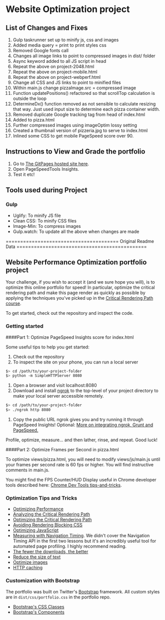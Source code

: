 # Website Optimization project

## List of Changes and Fixes

  1. Gulp taskrunner set up to minify js, css and images
  2. Added media query = print to print styles css
  3. Removed Google fonts call
  4. Changes all image links to point to compressed images in dist/ folder
  5. Async keyword added to all JS script in head
  6. Repeat the above on project-2048.html
  7. Repeat the above on project-mobile.html
  8. Repeat the above on project-webperf.html
  9. Change all CSS and JS links to point to minified files
  10. Within main.js change pizzaImage.src = compressed image
  11. Function updatePositions() refactored so that scrollTop calculation is outside the loop
  12. DetermineDx() function removed as not sensible to calculate resizing that way. Just used input size to determine each pizza container width.
  13. Removed duplicate Google tracking tag from head of index.html
  14. Added <meta name=viewport content="width=device-width, initial-scale=1"> to pizza.html
  15. Further compressed images using imageOptim lossy setting
  16. Created a thumbnail version of pizzeria.jpg to serve to index.html
  17. Inlined some CSS to get mobile PageSpeed score over 90.

## Instructions to View and Grade the portfolio

  1. Go to [The GitPages hosted site here](https://observermoment.github.io/frontend-nanodegree-mobile-portfolio/).
  2. Open PageSpeedTools Insights.
  3. Test it etc!

## Tools used during Project

### Gulp
  * Uglify: To minify JS file
  * Clean CSS: To minify CSS files
  * Image-Min: To compress images
  * Gulp.watch: To update all the above when changes are made

=======================================  Original Readme Data =============================================

## Website Performance Optimization portfolio project

Your challenge, if you wish to accept it (and we sure hope you will), is to optimize this online portfolio for speed! In particular, optimize the critical rendering path and make this page render as quickly as possible by applying the techniques you've picked up in the [Critical Rendering Path course](https://www.udacity.com/course/ud884).

To get started, check out the repository and inspect the code.

### Getting started

####Part 1: Optimize PageSpeed Insights score for index.html

Some useful tips to help you get started:

1. Check out the repository
1. To inspect the site on your phone, you can run a local server

  ```bash
  $> cd /path/to/your-project-folder
  $> python -m SimpleHTTPServer 8080
  ```

1. Open a browser and visit localhost:8080
1. Download and install [ngrok](https://ngrok.com/) to the top-level of your project directory to make your local server accessible remotely.

  ``` bash
  $> cd /path/to/your-project-folder
  $> ./ngrok http 8080
  ```

1. Copy the public URL ngrok gives you and try running it through PageSpeed Insights! Optional: [More on integrating ngrok, Grunt and PageSpeed.](http://www.jamescryer.com/2014/06/12/grunt-pagespeed-and-ngrok-locally-testing/)

Profile, optimize, measure... and then lather, rinse, and repeat. Good luck!

####Part 2: Optimize Frames per Second in pizza.html

To optimize views/pizza.html, you will need to modify views/js/main.js until your frames per second rate is 60 fps or higher. You will find instructive comments in main.js.

You might find the FPS Counter/HUD Display useful in Chrome developer tools described here: [Chrome Dev Tools tips-and-tricks](https://developer.chrome.com/devtools/docs/tips-and-tricks).

### Optimization Tips and Tricks
* [Optimizing Performance](https://developers.google.com/web/fundamentals/performance/ "web performance")
* [Analyzing the Critical Rendering Path](https://developers.google.com/web/fundamentals/performance/critical-rendering-path/analyzing-crp.html "analyzing crp")
* [Optimizing the Critical Rendering Path](https://developers.google.com/web/fundamentals/performance/critical-rendering-path/optimizing-critical-rendering-path.html "optimize the crp!")
* [Avoiding Rendering Blocking CSS](https://developers.google.com/web/fundamentals/performance/critical-rendering-path/render-blocking-css.html "render blocking css")
* [Optimizing JavaScript](https://developers.google.com/web/fundamentals/performance/critical-rendering-path/adding-interactivity-with-javascript.html "javascript")
* [Measuring with Navigation Timing](https://developers.google.com/web/fundamentals/performance/critical-rendering-path/measure-crp.html "nav timing api"). We didn't cover the Navigation Timing API in the first two lessons but it's an incredibly useful tool for automated page profiling. I highly recommend reading.
* <a href="https://developers.google.com/web/fundamentals/performance/optimizing-content-efficiency/eliminate-downloads.html">The fewer the downloads, the better</a>
* <a href="https://developers.google.com/web/fundamentals/performance/optimizing-content-efficiency/optimize-encoding-and-transfer.html">Reduce the size of text</a>
* <a href="https://developers.google.com/web/fundamentals/performance/optimizing-content-efficiency/image-optimization.html">Optimize images</a>
* <a href="https://developers.google.com/web/fundamentals/performance/optimizing-content-efficiency/http-caching.html">HTTP caching</a>

### Customization with Bootstrap
The portfolio was built on Twitter's <a href="http://getbootstrap.com/">Bootstrap</a> framework. All custom styles are in `dist/css/portfolio.css` in the portfolio repo.

* <a href="http://getbootstrap.com/css/">Bootstrap's CSS Classes</a>
* <a href="http://getbootstrap.com/components/">Bootstrap's Components</a>
